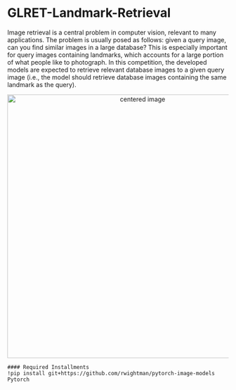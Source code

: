 # GLRET-Landmark-Retrieval

Image retrieval is a central problem in computer vision, relevant to many applications. The problem is usually posed as follows: given a query image, can you find similar images in a large database? 
This is especially important for query images containing landmarks, which accounts for a large portion of what people like to photograph.
In this competition, the developed models are expected to retrieve relevant database images to a given query image 
(i.e., the model should retrieve database images containing the same landmark as the query).


<p align="center">
  <img src="https://paperswithcode.com/media/datasets/Google_Landmarks_Dataset_v2-0000004608-31bcf8ba.jpg" alt="centered image" class = "center" width="600"/>
</p>

```
#### Required Installments
!pip install git+https://github.com/rwightman/pytorch-image-models
Pytorch
```
